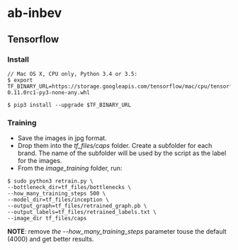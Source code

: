 # ab-inbev

## Tensorflow

### Install
```
// Mac OS X, CPU only, Python 3.4 or 3.5:
$ export TF_BINARY_URL=https://storage.googleapis.com/tensorflow/mac/cpu/tensorflow-0.11.0rc1-py3-none-any.whl

$ pip3 install --upgrade $TF_BINARY_URL
```

### Training

* Save the images in jpg format.
* Drop them into the *tf_files/caps* folder. Create a subfolder for each brand. The name of the subfolder will be used by the script as the label for the images.  
* From the *image_training* folder, run:

```
$ sudo python3 retrain.py \
--bottleneck_dir=tf_files/bottlenecks \
--how_many_training_steps 500 \
--model_dir=tf_files/inception \
--output_graph=tf_files/retrained_graph.pb \
--output_labels=tf_files/retrained_labels.txt \
--image_dir tf_files/caps
```

**NOTE**: remove *the --how_many_training_steps* parameter touse the default (4000) and get better results.
